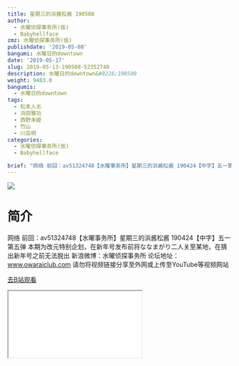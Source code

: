 ```yaml
---
title: 星期三的浜酱松酱 190508
author:
  - 水曜侦探事务所(仮)
  - Babyhellface
zmz: 水曜侦探事务所(仮)
publishdate: '2019-05-08'
bangumi: 水曜日的downtown
date: '2019-05-17'
slug: 2019-05-13-190508-52352748
description: 水曜日的downtown&#8226;190508
weight: 9483.0
bangumis:
  - 水曜日的downtown
tags:
  - 松本人志
  - 浜田雅功
  - 西野未姫
  - 竹山
  - 川岛明
categories:
  - 水曜侦探事务所(仮)
  - Babyhellface

brief: "网络 前回：av51324748【水曜事务所】星期三的浜酱松酱 190424【中字】五一第五弹 本期为改元特别企划，在新年号发布前将ななまがり二人关至某地，在猜出新年号之前无法脱出 新浪微博：水曜侦探事务所 论坛地址：www.owaraiclub.com 请勿将视频链接分享至外网或上传至YouTube等视频网站"
---
```

![](NA)
# 简介  
网络
前回：av51324748【水曜事务所】星期三的浜酱松酱 190424【中字】五一第五弹
本期为改元特别企划，在新年号发布前将ななまがり二人关至某地，在猜出新年号之前无法脱出
新浪微博：水曜侦探事务所    论坛地址：www.owaraiclub.com
请勿将视频链接分享至外网或上传至YouTube等视频网站  

[去B站观看](https://www.bilibili.com/video/av52352748/)
<div class ="resp-container"><iframe class="testiframe" src="//player.bilibili.com/player.html?aid=52352748"", scrolling="no", allowfullscreen="true" > </iframe></div> 

